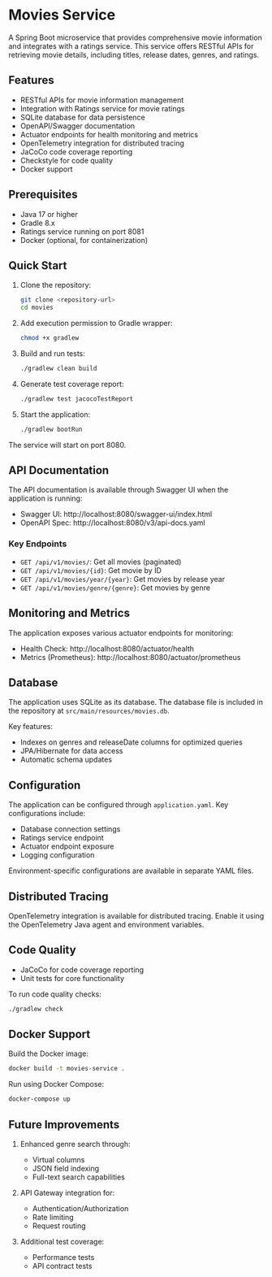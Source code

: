 # Movies Service

A Spring Boot microservice that provides comprehensive movie information and integrates with a ratings service. This service offers RESTful APIs for retrieving movie details, including titles, release dates, genres, and ratings.

## Features

- RESTful APIs for movie information management
- Integration with Ratings service for movie ratings
- SQLite database for data persistence
- OpenAPI/Swagger documentation
- Actuator endpoints for health monitoring and metrics
- OpenTelemetry integration for distributed tracing
- JaCoCo code coverage reporting
- Checkstyle for code quality
- Docker support

## Prerequisites

- Java 17 or higher
- Gradle 8.x
- Ratings service running on port 8081
- Docker (optional, for containerization)

## Quick Start

1. Clone the repository:
   ```bash
   git clone <repository-url>
   cd movies
   ```

2. Add execution permission to Gradle wrapper:
   ```bash
   chmod +x gradlew
   ```

3. Build and run tests:
   ```bash
   ./gradlew clean build
   ```

4. Generate test coverage report:
   ```bash
   ./gradlew test jacocoTestReport
   ```

5. Start the application:
   ```bash
   ./gradlew bootRun
   ```

The service will start on port 8080.

## API Documentation

The API documentation is available through Swagger UI when the application is running:
- Swagger UI: http://localhost:8080/swagger-ui/index.html
- OpenAPI Spec: http://localhost:8080/v3/api-docs.yaml

### Key Endpoints

- `GET /api/v1/movies/`: Get all movies (paginated)
- `GET /api/v1/movies/{id}`: Get movie by ID
- `GET /api/v1/movies/year/{year}`: Get movies by release year
- `GET /api/v1/movies/genre/{genre}`: Get movies by genre

## Monitoring and Metrics

The application exposes various actuator endpoints for monitoring:

- Health Check: http://localhost:8080/actuator/health
- Metrics (Prometheus): http://localhost:8080/actuator/prometheus

## Database

The application uses SQLite as its database. The database file is included in the repository at `src/main/resources/movies.db`.

Key features:
- Indexes on genres and releaseDate columns for optimized queries
- JPA/Hibernate for data access
- Automatic schema updates

## Configuration

The application can be configured through `application.yaml`. Key configurations include:

- Database connection settings
- Ratings service endpoint
- Actuator endpoint exposure
- Logging configuration

Environment-specific configurations are available in separate YAML files.

## Distributed Tracing

OpenTelemetry integration is available for distributed tracing. Enable it using the OpenTelemetry Java agent and environment variables.

## Code Quality

- JaCoCo for code coverage reporting
- Unit tests for core functionality

To run code quality checks:
```bash
./gradlew check
```

## Docker Support

Build the Docker image:
```bash
docker build -t movies-service .
```

Run using Docker Compose:
```bash
docker-compose up
```

## Future Improvements

1. Enhanced genre search through:
   - Virtual columns
   - JSON field indexing
   - Full-text search capabilities

2. API Gateway integration for:
   - Authentication/Authorization
   - Rate limiting
   - Request routing

3. Additional test coverage:
   - Performance tests
   - API contract tests